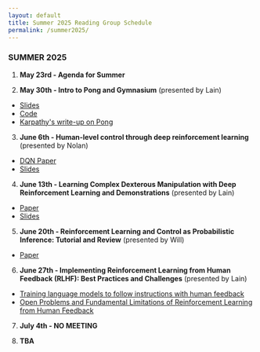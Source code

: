 ```yaml
---
layout: default
title: Summer 2025 Reading Group Schedule
permalink: /summer2025/
---
```


### SUMMER 2025

1) **May 23rd - Agenda for Summer** 

2) **May 30th - Intro to Pong and Gymnasium** (presented by Lain)

* [Slides](https://github.com/sumust/mlreadinggroup/blob/main/Intro%20to%20Pong%2C%20Gym.pdf)
* [Code](https://colab.research.google.com/drive/16_dKbAFmrOyfHyDp9sQkHwVXCQ9BIg_x?usp=sharing)
* [Karpathy's write-up on Pong](https://karpathy.github.io/2016/05/31/rl/)
  
3) **June 6th - Human-level control through deep reinforcement learning** (presented by Nolan)

* [DQN Paper](https://www.nature.com/articles/nature14236)
* [Slides](https://github.com/sumust/mlreadinggroup/blob/main/Deep%20Q-Networks%20Presentation.pdf)

4) **June 13th - Learning Complex Dexterous Manipulation with Deep Reinforcement Learning and Demonstrations** (presented by Lain)
* [Paper](https://arxiv.org/abs/1709.10087)
* [Slides](https://github.com/sumust/mlreadinggroup/blob/main/dexterous%20manipulation.pdf)
  
5) **June 20th - Reinforcement Learning and Control as Probabilistic Inference: Tutorial and Review** (presented by Will)
* [Paper](https://arxiv.org/abs/1805.00909)

6) **June 27th - Implementing Reinforcement Learning from Human Feedback (RLHF): Best Practices and Challenges** (presented by Lain)
* [Training language models to follow instructions with human feedback](https://arxiv.org/pdf/2203.02155)
* [Open Problems and Fundamental Limitations of Reinforcement Learning from Human Feedback](https://arxiv.org/pdf/2307.15217)

7) **July 4th - NO MEETING**

8) **TBA**
